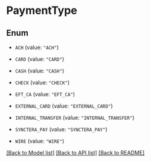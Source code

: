# PaymentType

## Enum


* `ACH` (value: `"ACH"`)

* `CARD` (value: `"CARD"`)

* `CASH` (value: `"CASH"`)

* `CHECK` (value: `"CHECK"`)

* `EFT_CA` (value: `"EFT_CA"`)

* `EXTERNAL_CARD` (value: `"EXTERNAL_CARD"`)

* `INTERNAL_TRANSFER` (value: `"INTERNAL_TRANSFER"`)

* `SYNCTERA_PAY` (value: `"SYNCTERA_PAY"`)

* `WIRE` (value: `"WIRE"`)


[[Back to Model list]](../README.md#documentation-for-models) [[Back to API list]](../README.md#documentation-for-api-endpoints) [[Back to README]](../README.md)


